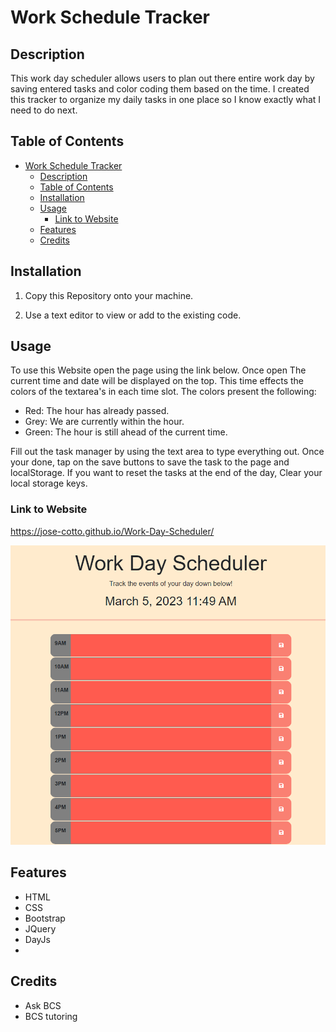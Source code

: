 # Work Schedule Tracker

## Description

This work day scheduler allows users to plan out there entire work day by saving entered tasks and color coding them based on the time. I created this tracker to organize my daily tasks in one place so I know exactly what I need to do next.

## Table of Contents


  
- [Work Schedule Tracker](#work-schedule-tracker)
  - [Description](#description)
  - [Table of Contents](#table-of-contents)
  - [Installation](#installation)
  - [Usage](#usage)
    - [Link to Website](#link-to-website)
  - [Features](#features)
  - [Credits](#credits)

## Installation
1. Copy this Repository onto your machine.
   
2. Use a text editor to view or add to the existing code.

## Usage

To use this Website open the page using the link below. Once open The current time and date will be displayed on the top. This time effects the colors of the textarea's in each time slot. The colors present the following:
* Red: The hour has already passed.
* Grey: We are currently within the hour.
* Green: The hour is still ahead of the current time.

Fill out the task manager by using the text area to type everything out. Once your done, tap on the save buttons to save the task to the page and localStorage. If you want to reset the tasks at the end of the day, Clear your local storage keys.

 ### Link to Website
 https://jose-cotto.github.io/Work-Day-Scheduler/


![Screen shot of the work day scheduler](./develop/images/10.0.0.50_54681_index.html%20(1).png)

## Features
* HTML
* CSS
* Bootstrap
* JQuery
* DayJs
* 
## Credits

* Ask BCS 
* BCS tutoring

